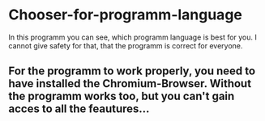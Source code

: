 # Chooser-for-programm-language
In this programm you can see, which programm language is best for you.
I cannot give safety for that, that the programm is correct for everyone.
## For the programm to work properly, you need to have installed the Chromium-Browser. Without the programm works too, but you can't gain acces to all the feautures...

